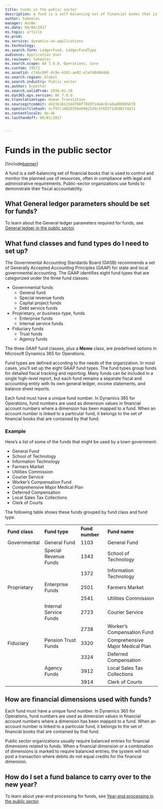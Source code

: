 ```yaml
---
title: Funds in the public sector
description: A fund is a self-balancing set of financial books that is used to control and monitor the planned use of resources, often in compliance with legal and administrative requirements. Public-sector organizations use funds to demonstrate their fiscal accountability.
author: twheeloc
manager: AnnBe
ms.date: 04/04/2017
ms.topic: article
ms.prod: 
ms.service: dynamics-ax-applications
ms.technology: 
ms.search.form: LedgerFund, LedgerFundType
audience: Application User
ms.reviewer: twheeloc
ms.search.scope: AX 7.0.0, Operations, Core
ms.custom: 19571
ms.assetid: c746c09f-dc9e-4381-ae92-e1af484064b6
ms.search.region: Global
ms.search.industry: Public sector
ms.author: brpotter
ms.search.validFrom: 2016-02-28
ms.dyn365.ops.version: AX 7.0.0
ms.translationtype: Human Translation
ms.sourcegitcommit: d421b161216d700f7819f1da8c0ca8ad089b5670
ms.openlocfilehash: ecf97c1d826556e0902539c3f65571269017da11
ms.contentlocale: da-dk
ms.lasthandoff: 06/01/2017


---
```


# <a name="funds-in-the-public-sector"></a>Funds in the public sector

[!include[banner](../includes/banner.md)]


A fund is a self-balancing set of financial books that is used to control and monitor the planned use of resources, often in compliance with legal and administrative requirements. Public-sector organizations use funds to demonstrate their fiscal accountability.

<a name="what-general-ledger-parameters-should-be-set-for-funds"></a>What General ledger parameters should be set for funds?
-------------------------------------------------------

To learn about the General ledger parameters required for funds, see [General ledger in the public sector](general-ledger-public-sector.md).

## <a name="what-fund-classes-and-fund-types-do-i-need-to-set-up"></a>What fund classes and fund types do I need to set up?
The Governmental Accounting Standards Board (GASB) recommends a set of Generally Accepted Accounting Principles (GAAP) for state and local governmental accounting.  The GAAP identifies eight fund types that are categorized under the three fund classes:

-   Governmental funds
    -   General fund
    -   Special revenue funds
    -   Capital project funds
    -   Debt service funds
-   Proprietary, or business-type, funds
    -   Enterprise funds
    -   Internal service funds
-   Fiduciary funds
    -   Trust funds
    -   Agency funds

The three GAAP fund classes, plus a **Memo** class, are predefined options in Microsoft Dynamics 365 for Operations. 

Fund types are defined according to the needs of the organization. In most cases, you’ll set up the eight GAAP fund types. The fund types group funds for detailed fiscal tracking and reporting. Many funds can be included in a single high-level report, but each fund remains a separate fiscal and accounting entity with its own general ledger, income statements, and balance sheet reports. 

Each fund must have a unique fund number. In Dynamics 365 for Operations, fund numbers are used as dimension values in financial account numbers where a dimension has been mapped to a fund. When an account number is linked to a particular fund, it belongs to the set of financial books that are contained by that fund.

### <a name="example"></a>Example

Here’s a list of some of the funds that might be used by a town government:

-   General Fund
-   School of Technology
-   Information Technology
-   Farmers Market
-   Utilities Commission
-   Courier Service
-   Worker’s Compensation Fund
-   Comprehensive Major Medical Plan
-   Deferred Compensation
-   Local Sales Tax Collections
-   Clerk of Courts

The following table shows these funds grouped by fund class and fund type.

|                |                        |                 |                                  |
|----------------|------------------------|-----------------|----------------------------------|
| **Fund class** | **Fund type**          | **Fund number** | **Fund name**                    |
| Governmental   | General Fund           | 1103            | General Fund                     |
|                | Special Revenue Funds  | 1343            | School of Technology             |
|                |                        | 1372            | Information Technology           |
| Proprietary    | Enterprise Funds       | 2501            | Farmers Market                   |
|                |                        | 2541            | Utilities Commission             |
|                | Internal Service Funds | 2723            | Courier Service                  |
|                |                        | 2738            | Worker’s Compensation Fund       |
| Fiduciary      | Pension Trust Funds    | 3320            | Comprehensive Major Medical Plan |
|                |                        | 3324            | Deferred Compensation            |
|                | Agency Funds           | 3912            | Local Sales Tax Collections      |
|                |                        | 3914            | Clerk of Courts                  |

## <a name="how-are-financial-dimensions-used-with-funds"></a>How are financial dimensions used with funds?
Each fund must have a unique fund number. In Dynamics 365 for Operations, fund numbers are used as dimension values in financial account numbers where a dimension has been mapped to a fund. When an account number is linked to a particular fund, it belongs to the set of financial books that are contained by that fund. 

Public sector organizations usually require balanced entries for financial dimensions related to funds. When a financial dimension or a combination of dimensions is marked to require balanced entries, the system will not post a transaction where debits do not equal credits for the financial dimension.

## <a name="how-do-i-set-a-fund-balance-to-carry-over-to-the-new-year"></a>How do I set a fund balance to carry over to the new year?
To learn about year-end processing for funds, see [Year-end processing in the public sector](year-end-processing-public-sector.md).





